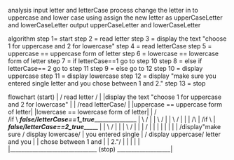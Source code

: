 analysis 
input letter and letterCase
process change the letter in to uppercase and lower case using
    assign the new letter as  upperCaseLetter and lowerCaseLetter
output upperCaseLetter and lowerCaseLetter

algorithm
step 1= start
step 2 = read letter
step 3 = display the text "choose 1 for uppercase and 2 for lowercase"
step 4 = read letterCase
step 5 = uppercase == uppercase form of letter
step 6 = lowercase == lowercase form of letter
step 7 = if letterCase==1 go to step 10
step 8 = else if letterCase== 2 go to step 11
step 9 = else go to 12
step 10 = display uppercase
step 11 = display lowercase
step 12 = display "make sure you entered single letter and you  chose between 1 and 2."
step 13 = stop 

flowchart
                                               (start)
                                                  |
                                            / read letter /
                                                  |
                        |display the text "choose 1 for uppercase and 2 for lowercase" |
                                                  |
                                           /read letterCase/
                                                  |
                                    |uppercase == uppercase form of letter|
                                    |lowercase == lowercase form of letter|
                                                  |
                                                  /\
                                                /if   \ 
                                 ____false_/letterCase==1\__true___________________
                                 |           \           /                         |
                                 |             \      /                            |
                                 |                \ /                              | 
                                 |                                                 |
                                  /\                                               |
                                /if   \                                            |
                   ____false_/letterCase==2\__true_________                        |
                 |           \           /                 |                       |
                 |             \      /                    |                       |
                 |               \/                        |                       |
                 |                                         |                       |
                 |                                         |                       |
                 /display"make sure              /  display lowercase/             |
                 you entered single                        |               / display uppercase/
                 letter and you                            |                       |
                 chose between 1 and                       |                       |
                 2."/                                      |                       |
                        |                                  |                       |
                        |_______________________________ (stop) ___________________|
                                
